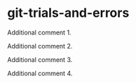 # git-trials-and-errors

Additional comment 1.

Additional comment 2.

Additional comment 3.

Additional comment 4.